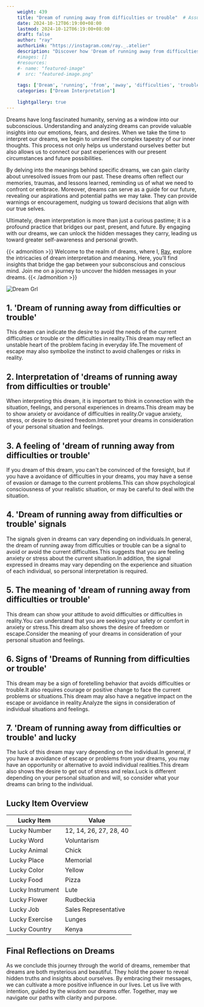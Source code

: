 ```yaml
---
    weight: 439
    title: "Dream of running away from difficulties or trouble"  # Assuming 'title' column exists
    date: 2024-10-12T06:19:00+08:00
    lastmod: 2024-10-12T06:19:00+08:00
    draft: false
    author: "ray"
    authorLink: "https://instagram.com/ray._.atelier"
    description: "Discover how 'Dream of running away from difficulties or trouble' can interpret your future and uncover its significant meanings in your life."
    #images: []
    #resources:
    #- name: "featured-image"
    #  src: "featured-image.png"
    
    tags: ['Dream', 'running', 'from', 'away', 'difficulties', 'trouble']
    categories: ["Dream Interpretation"]
    
    lightgallery: true
---
```

    
Dreams have long fascinated humanity, serving as a window into our subconscious. Understanding and analyzing dreams can provide valuable insights into our emotions, fears, and desires. When we take the time to interpret our dreams, we begin to unravel the complex tapestry of our inner thoughts. This process not only helps us understand ourselves better but also allows us to connect our past experiences with our present circumstances and future possibilities.

By delving into the meanings behind specific dreams, we can gain clarity about unresolved issues from our past. These dreams often reflect our memories, traumas, and lessons learned, reminding us of what we need to confront or embrace. Moreover, dreams can serve as a guide for our future, revealing our aspirations and potential paths we may take. They can provide warnings or encouragement, nudging us toward decisions that align with our true selves.

Ultimately, dream interpretation is more than just a curious pastime; it is a profound practice that bridges our past, present, and future. By engaging with our dreams, we can unlock the hidden messages they carry, leading us toward greater self-awareness and personal growth.

{{< admonition >}}
Welcome to the realm of dreams, where I, [Ray](https://instagram.com/ray._.atelier), explore the intricacies of dream interpretation and meaning. Here, you’ll find insights that bridge the gap between your subconscious and conscious mind. Join me on a journey to uncover the hidden messages in your dreams.
{{< /admonition >}}

![Dream Grl](https://cdn.pixabay.com/photo/2017/11/02/03/35/gothic-2910057_1280.jpg "Dream Grl")

## 1. 'Dream of running away from difficulties or trouble'
This dream can indicate the desire to avoid the needs of the current difficulties or trouble or the difficulties in reality.This dream may reflect an unstable heart of the problem facing in everyday life.The movement of escape may also symbolize the instinct to avoid challenges or risks in reality.

## 2. Interpretation of 'dreams of running away from difficulties or trouble'
When interpreting this dream, it is important to think in connection with the situation, feelings, and personal experiences in dreams.This dream may be to show anxiety or avoidance of difficulties in reality.Or vague anxiety, stress, or desire to desired freedom.Interpret your dreams in consideration of your personal situation and feelings.

## 3. A feeling of 'dream of running away from difficulties or trouble'
If you dream of this dream, you can't be convinced of the foresight, but if you have a avoidance of difficulties in your dreams, you may have a sense of evasion or damage to the current problems.This can show psychological consciousness of your realistic situation, or may be careful to deal with the situation.

## 4. 'Dream of running away from difficulties or trouble' signals
The signals given in dreams can vary depending on individuals.In general, the dream of running away from difficulties or trouble can be a signal to avoid or avoid the current difficulties.This suggests that you are feeling anxiety or stress about the current situation.In addition, the signal expressed in dreams may vary depending on the experience and situation of each individual, so personal interpretation is required.

## 5. The meaning of 'dream of running away from difficulties or trouble'
This dream can show your attitude to avoid difficulties or difficulties in reality.You can understand that you are seeking your safety or comfort in anxiety or stress.This dream also shows the desire of freedom or escape.Consider the meaning of your dreams in consideration of your personal situation and feelings.

## 6. Signs of 'Dreams of Running from difficulties or trouble'
This dream may be a sign of foretelling behavior that avoids difficulties or trouble.It also requires courage or positive change to face the current problems or situations.This dream may also have a negative impact on the escape or avoidance in reality.Analyze the signs in consideration of individual situations and feelings.

## 7. 'Dream of running away from difficulties or trouble' and lucky
The luck of this dream may vary depending on the individual.In general, if you have a avoidance of escape or problems from your dreams, you may have an opportunity or alternative to avoid individual realities.This dream also shows the desire to get out of stress and relax.Luck is different depending on your personal situation and will, so consider what your dreams can bring to the individual.

## Lucky Item Overview
| Lucky Item          | Value              |
|---------------|--------------------|
| Lucky Number        | 12, 14, 26, 27, 28, 40  |
| Lucky Word          | Voluntarism |
| Lucky Animal        | Chick |
| Lucky Place         | Memorial     |
| Lucky Color         | Yellow     |
| Lucky Food          | Pizza      |
| Lucky Instrument    | Lute |
| Lucky Flower        | Rudbeckia    |
| Lucky Job           | Sales Representative       |
| Lucky Exercise      | Lunges  |
| Lucky Country       | Kenya    |


##  Final Reflections on Dreams

As we conclude this journey through the world of dreams, remember that dreams are both mysterious and beautiful. They hold the power to reveal hidden truths and insights about ourselves. By embracing their messages, we can cultivate a more positive influence in our lives. Let us live with intention, guided by the wisdom our dreams offer. Together, may we navigate our paths with clarity and purpose.
